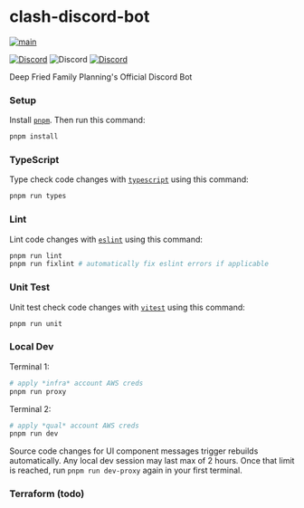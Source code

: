 # clash-discord-bot

[![main](https://github.com/deep-fried-family-planning/clash-discord-bot/actions/workflows/main.yaml/badge.svg)](https://github.com/deep-fried-family-planning/clash-discord-bot/actions/workflows/main.yaml)

[![Discord](https://img.shields.io/discord/1196596661804351519?logo=discord&style=flat&color=9c6e63&label=DFFP)](https://discord.gg/cG98cXRRZB)
![Discord](https://img.shields.io/discord/1287829383544963154?logo=discord&style=flat&color=A5EF80&label=Qual)
[![Discord](https://img.shields.io/discord/1283847240061947964?logo=discord&style=flat&color=C8C4F0&label=Support)](https://discord.gg/KfpCtU2rwY)

Deep Fried Family Planning's Official Discord Bot

### Setup

Install [`pnpm`](https://pnpm.io/installation).
Then run this command:

```bash
pnpm install
```

### TypeScript

Type check code changes with [`typescript`](https://www.typescriptlang.org)
using this command:

```bash
pnpm run types
```

### Lint

Lint code changes with [`eslint`](https://eslint.org)
using this command:

```bash
pnpm run lint
pnpm run fixlint # automatically fix eslint errors if applicable
```

### Unit Test

Unit test check code changes with [`vitest`](https://vitest.dev)
using this command:

```bash
pnpm run unit
```

### Local Dev

Terminal 1:

```bash
# apply *infra* account AWS creds
pnpm run proxy
```

Terminal 2:

```bash
# apply *qual* account AWS creds
pnpm run dev
```

Source code changes for UI component messages trigger rebuilds automatically. Any local dev session may last max of 2
hours. Once that limit is reached, run `pnpm run dev-proxy` again in your first terminal.

### Terraform (todo)
